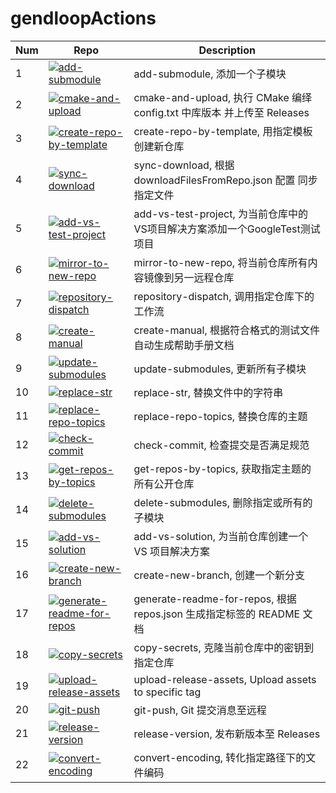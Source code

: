 # gendloopActions

| **Num** | **Repo** | **Description** |
| ---- | ---- | ---- |
| 1 | [![add-submodule](https://img.shields.io/github/v/release/gendloop/add-submodule?display_name=release&style=plastic&logo=github&label=add-submodule&labelColor=%23bf2b1f&color=blue)](https://github.com/gendloop/add-submodule)| add-submodule, 添加一个子模块 |
| 2 | [![cmake-and-upload](https://img.shields.io/github/v/release/gendloop/cmake-and-upload?display_name=release&style=plastic&logo=github&label=cmake-and-upload&labelColor=%23bf2b1f&color=blue)](https://github.com/gendloop/cmake-and-upload)| cmake-and-upload, 执行 CMake 编绎 config.txt 中库版本 并上传至 Releases |
| 3 | [![create-repo-by-template](https://img.shields.io/github/v/release/gendloop/create-repo-by-template?display_name=release&style=plastic&logo=github&label=create-repo-by-template&labelColor=%23bf2b1f&color=blue)](https://github.com/gendloop/create-repo-by-template)| create-repo-by-template, 用指定模板创建新仓库 |
| 4 | [![sync-download](https://img.shields.io/github/v/release/gendloop/sync-download?display_name=release&style=plastic&logo=github&label=sync-download&labelColor=%23bf2b1f&color=blue)](https://github.com/gendloop/sync-download)| sync-download, 根据 downloadFilesFromRepo.json 配置 同步指定文件 |
| 5 | [![add-vs-test-project](https://img.shields.io/github/v/release/gendloop/add-vs-test-project?display_name=release&style=plastic&logo=github&label=add-vs-test-project&labelColor=%23bf2b1f&color=blue)](https://github.com/gendloop/add-vs-test-project)| add-vs-test-project, 为当前仓库中的VS项目解决方案添加一个GoogleTest测试项目 |
| 6 | [![mirror-to-new-repo](https://img.shields.io/github/v/release/gendloop/mirror-to-new-repo?display_name=release&style=plastic&logo=github&label=mirror-to-new-repo&labelColor=%23bf2b1f&color=blue)](https://github.com/gendloop/mirror-to-new-repo)| mirror-to-new-repo, 将当前仓库所有内容镜像到另一远程仓库 |
| 7 | [![repository-dispatch](https://img.shields.io/github/v/release/gendloop/repository-dispatch?display_name=release&style=plastic&logo=github&label=repository-dispatch&labelColor=%23bf2b1f&color=blue)](https://github.com/gendloop/repository-dispatch)| repository-dispatch, 调用指定仓库下的工作流 |
| 8 | [![create-manual](https://img.shields.io/github/v/release/gendloop/create-manual?display_name=release&style=plastic&logo=github&label=create-manual&labelColor=%23bf2b1f&color=blue)](https://github.com/gendloop/create-manual)| create-manual, 根据符合格式的测试文件自动生成帮助手册文档 |
| 9 | [![update-submodules](https://img.shields.io/github/v/release/gendloop/update-submodules?display_name=release&style=plastic&logo=github&label=update-submodules&labelColor=%23bf2b1f&color=blue)](https://github.com/gendloop/update-submodules)| update-submodules, 更新所有子模块 |
| 10 | [![replace-str](https://img.shields.io/github/v/release/gendloop/replace-str?display_name=release&style=plastic&logo=github&label=replace-str&labelColor=%23bf2b1f&color=blue)](https://github.com/gendloop/replace-str)| replace-str, 替换文件中的字符串 |
| 11 | [![replace-repo-topics](https://img.shields.io/github/v/release/gendloop/replace-repo-topics?display_name=release&style=plastic&logo=github&label=replace-repo-topics&labelColor=%23bf2b1f&color=blue)](https://github.com/gendloop/replace-repo-topics)| replace-repo-topics, 替换仓库的主题 |
| 12 | [![check-commit](https://img.shields.io/github/v/release/gendloop/check-commit?display_name=release&style=plastic&logo=github&label=check-commit&labelColor=%23bf2b1f&color=blue)](https://github.com/gendloop/check-commit)| check-commit, 检查提交是否满足规范 |
| 13 | [![get-repos-by-topics](https://img.shields.io/github/v/release/gendloop/get-repos-by-topics?display_name=release&style=plastic&logo=github&label=get-repos-by-topics&labelColor=%23bf2b1f&color=blue)](https://github.com/gendloop/get-repos-by-topics)| get-repos-by-topics, 获取指定主题的所有公开仓库 |
| 14 | [![delete-submodules](https://img.shields.io/github/v/release/gendloop/delete-submodules?display_name=release&style=plastic&logo=github&label=delete-submodules&labelColor=%23bf2b1f&color=blue)](https://github.com/gendloop/delete-submodules)| delete-submodules, 删除指定或所有的子模块 |
| 15 | [![add-vs-solution](https://img.shields.io/github/v/release/gendloop/add-vs-solution?display_name=release&style=plastic&logo=github&label=add-vs-solution&labelColor=%23bf2b1f&color=blue)](https://github.com/gendloop/add-vs-solution)| add-vs-solution, 为当前仓库创建一个 VS 项目解决方案 |
| 16 | [![create-new-branch](https://img.shields.io/github/v/release/gendloop/create-new-branch?display_name=release&style=plastic&logo=github&label=create-new-branch&labelColor=%23bf2b1f&color=blue)](https://github.com/gendloop/create-new-branch)| create-new-branch, 创建一个新分支 |
| 17 | [![generate-readme-for-repos](https://img.shields.io/github/v/release/gendloop/generate-readme-for-repos?display_name=release&style=plastic&logo=github&label=generate-readme-for-repos&labelColor=%23bf2b1f&color=blue)](https://github.com/gendloop/generate-readme-for-repos)| generate-readme-for-repos, 根据 repos.json 生成指定标签的 README 文档 |
| 18 | [![copy-secrets](https://img.shields.io/github/v/release/gendloop/copy-secrets?display_name=release&style=plastic&logo=github&label=copy-secrets&labelColor=%23bf2b1f&color=blue)](https://github.com/gendloop/copy-secrets)| copy-secrets, 克隆当前仓库中的密钥到指定仓库 |
| 19 | [![upload-release-assets](https://img.shields.io/github/v/release/gendloop/upload-release-assets?display_name=release&style=plastic&logo=github&label=upload-release-assets&labelColor=%23bf2b1f&color=blue)](https://github.com/gendloop/upload-release-assets)| upload-release-assets, Upload assets to specific tag |
| 20 | [![git-push](https://img.shields.io/github/v/release/gendloop/git-push?display_name=release&style=plastic&logo=github&label=git-push&labelColor=%23bf2b1f&color=blue)](https://github.com/gendloop/git-push)| git-push, Git 提交消息至远程 |
| 21 | [![release-version](https://img.shields.io/github/v/release/gendloop/release-version?display_name=release&style=plastic&logo=github&label=release-version&labelColor=%23bf2b1f&color=blue)](https://github.com/gendloop/release-version)| release-version, 发布新版本至 Releases |
| 22 | [![convert-encoding](https://img.shields.io/github/v/release/gendloop/convert-encoding?display_name=release&style=plastic&logo=github&label=convert-encoding&labelColor=%23bf2b1f&color=blue)](https://github.com/gendloop/convert-encoding)| convert-encoding, 转化指定路径下的文件编码 |
